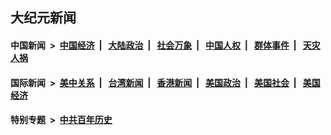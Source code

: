 ## 大纪元新闻

#### 中国新闻 &nbsp;>&nbsp; [中国经济](indexes/ncid283/README.md?12071245) &nbsp;| &nbsp; [大陆政治](indexes/ncid277/README.md?12071245) &nbsp;| &nbsp; [社会万象](indexes/ncid282/README.md?12071245) &nbsp;| &nbsp; [中国人权](indexes/ncid278/README.md?12071245) &nbsp;| &nbsp; [群体事件](indexes/ncid279/README.md?12071245) &nbsp;| &nbsp; [天灾人祸](indexes/ncid280/README.md?12071245)

#### 国际新闻 &nbsp;>&nbsp; [美中关系](indexes/nf1412576/README.md?12071245) &nbsp;| &nbsp; [台湾新闻](indexes/ncid1349361/README.md?12071245) &nbsp;| &nbsp; [香港新闻](indexes/ncid1349362/README.md?12071245) &nbsp;| &nbsp; [美国政治](indexes/ncid1078159/README.md?12071245) &nbsp;| &nbsp; [美国社会](indexes/ncid1078160/README.md?12071245) &nbsp;| &nbsp; [美国经济](indexes/ncid1078158/README.md?12071245)

#### 特别专题 &nbsp;>&nbsp; [中共百年历史](https://github.com/epoch-news/epoch-special/blob/master/README.md?12071245)  
